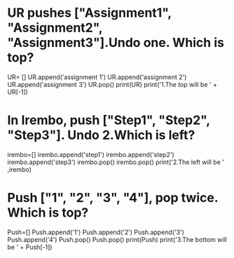 #  UR pushes ["Assignment1", "Assignment2", "Assignment3"].Undo one. Which is top?
UR= []
UR.append('assignment 1')
UR.append('assignment 2')
UR.append('assignment 3')
UR.pop()
print(UR)
print('1.The top will be ' + UR[-1])
# In Irembo, push ["Step1", "Step2", "Step3"]. Undo 2.Which is left?
irembo=[]
irembo.append('step1')
irembo.append('step2')
irembo.append('step3')
irembo.pop()
irembo.pop()
print('2.The left will be ' ,irembo)
#  Push ["1", "2", "3", "4"], pop twice. Which is top?
Push=[]
Push.append('1')
Push.append('2')
Push.append('3')
Push.append('4')
Push.pop()
Push.pop()
print(Push)
print('3.The bottom will be ' + Push[-1])
